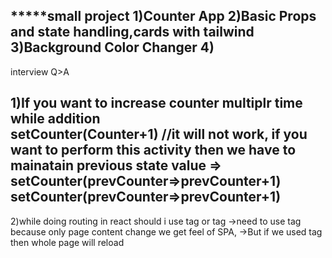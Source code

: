 *****small project
1)Counter App
2)Basic Props and state handling,cards with tailwind 
3)Background Color Changer
4)
---------------------------------------------------------------------------------------------------------------------------------------
interview Q>A

1)If you want to increase counter multiplr time while addition  
setCounter(Counter+1)  //it will not work, if you want to perform this activity then we have to mainatain previous state value 
 =>     
      setCounter(prevCounter=>prevCounter+1)
      setCounter(prevCounter=>prevCounter+1)
----------------------------------------------------------------------------------------------------------------------------------------
2)while doing routing in react should i use <a> tag or <Link> tag 
->need to use <Link> tag because only page content change we get feel of SPA, 
->But if we used <a> tag then whole page will reload 
